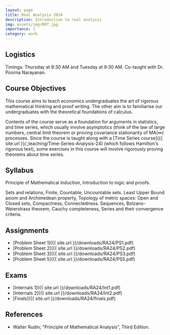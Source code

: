 ```yaml
---
layout: page
title: Real Analysis 2024
description: Introduction to real analysis
img: assets/img/RRT.jpg
importance: 1
category: work
---
```

## Logistics 

Timings: Thursday at 9:30 AM and Tuesday at 9:30 AM.
Co-taught with Dr. Poorna Narayanan.

## Course Objectives

This course aims to teach economics undergraduates the art of rigorous mathematical thinking and proof writing. The other aim is to familiarise our undergraduates with the theoretical foundations of calculus. 

Contents of the course serve as a foundation for arguments in statistics, and time series, which usually involve asymptotics (think of the law of large numbers, central limit theorem or proving covariance stationarity of MA($\infty$) processes. Since the course is taught along with a [Time Series course]({{ site.url }}/_teaching/Time-Series-Analysis-24) (which follows Hamilton's rigorous text), some exercises in this course will involve rigorously proving theorems about time series.  

## Syllabus

Principle of Mathematical induction, Introduction to logic and proofs.

Sets and relations, Finite, Countable, Uncountable sets.
Least Upper Bound axiom and Archimedean property, 
Topology of metric spaces: Open and Closed sets, Compactness, Connectedness.
Sequences, Bolzano-Weierstrass theorem, Cauchy completeness, Series and their convergence criteria. 

## Assignments

- [Problem Sheet 1]({{ site.url }}/downloads/RA24/PS1.pdf)
- [Problem Sheet 2]({{ site.url }}/downloads/RA24/PS2.pdf)
- [Problem Sheet 3]({{ site.url }}/downloads/RA24/PS3.pdf)
- [Problem Sheet 5]({{ site.url }}/downloads/RA24/PS5.pdf)
## Exams
- [Internals 1]({{ site.url }}/downloads/RA24/Int1.pdf)
- [Internals 2]({{ site.url }}/downloads/RA24/Int2.pdf)
- [Finals]({{ site.url }}/downloads/RA24/finals.pdf) 
## References
- Walter Rudin; "Principle of Mathematical Analysis", Third Edition.
